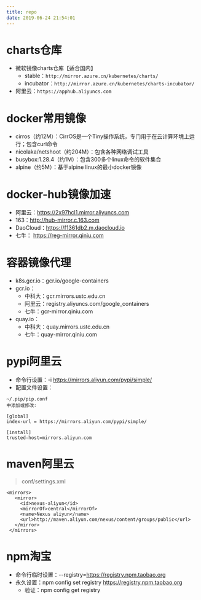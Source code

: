 ```yaml
---
title: repo
date: 2019-06-24 21:54:01
---
```

# charts仓库

* 微软镜像charts仓库【适合国内】
  * stable：`http://mirror.azure.cn/kubernetes/charts/`
  * incubator：`http://mirror.azure.cn/kubernetes/charts-incubator/`
* 阿里云：`https://apphub.aliyuncs.com`

# docker常用镜像

* cirros（约12M）：CirrOS是一个Tiny操作系统，专门用于在云计算环境上运行；包含curl命令
* nicolaka/netshoot（约204M）：包含各种网络调试工具
* busybox:1.28.4（约1M）：包含300多个linux命令的软件集合
* alpine（约5M）：基于alpine linux的最小docker镜像

# docker-hub镜像加速
- 阿里云：https://2x97hcl1.mirror.aliyuncs.com
- 163：http://hub-mirror.c.163.com
- DaoCloud：https://f1361db2.m.daocloud.io
- 七牛： https://reg-mirror.qiniu.com

# 容器镜像代理
* k8s.gcr.io：gcr.io/google-containers
* gcr.io：
  * 中科大：gcr.mirrors.ustc.edu.cn
  * 阿里云：registry.aliyuncs.com/google_containers
  * 七牛：gcr-mirror.qiniu.com
* quay.io：
  * 中科大：quay.mirrors.ustc.edu.cn
  * 七牛：quay-mirror.qiniu.com

# pypi阿里云
- 命令行设置：-i https://mirrors.aliyun.com/pypi/simple/
- 配置文件设置：

```
~/.pip/pip.conf
中添加或修改:

[global]
index-url = https://mirrors.aliyun.com/pypi/simple/

[install]
trusted-host=mirrors.aliyun.com
```

# maven阿里云
>conf/settings.xml

```
<mirrors>
   <mirror>
     <id>nexus-aliyun</id>
     <mirrorOf>central</mirrorOf>
     <name>Nexus aliyun</name>
     <url>http://maven.aliyun.com/nexus/content/groups/public</url>
   </mirror>
 </mirrors>
```

# npm淘宝
- 命令行临时设置：--registry=https://registry.npm.taobao.org
- 永久设置：npm config set registry https://registry.npm.taobao.org
    + 验证：npm config get registry

